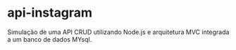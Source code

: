# api-instagram
Simulação de uma API CRUD utilizando Node.js e arquitetura MVC integrada a um banco de dados MYsql.
